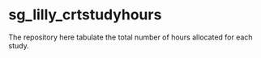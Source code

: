 # sg_lilly_crtstudyhours
The repository here tabulate the total number of hours allocated for each study.
